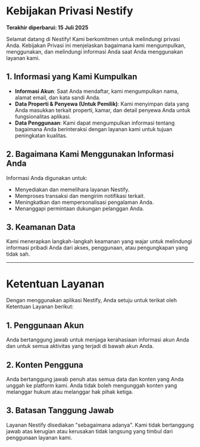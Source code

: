 # Kebijakan Privasi Nestify

**Terakhir diperbarui: 15 Juli 2025**

Selamat datang di Nestify! Kami berkomitmen untuk melindungi privasi Anda. Kebijakan Privasi ini menjelaskan bagaimana kami mengumpulkan, menggunakan, dan melindungi informasi Anda saat Anda menggunakan layanan kami.

## 1. Informasi yang Kami Kumpulkan

-   **Informasi Akun**: Saat Anda mendaftar, kami mengumpulkan nama, alamat email, dan kata sandi Anda.
-   **Data Properti & Penyewa (Untuk Pemilik)**: Kami menyimpan data yang Anda masukkan terkait properti, kamar, dan detail penyewa Anda untuk fungsionalitas aplikasi.
-   **Data Penggunaan**: Kami dapat mengumpulkan informasi tentang bagaimana Anda berinteraksi dengan layanan kami untuk tujuan peningkatan kualitas.

## 2. Bagaimana Kami Menggunakan Informasi Anda

Informasi Anda digunakan untuk:
-   Menyediakan dan memelihara layanan Nestify.
-   Memproses transaksi dan mengirim notifikasi terkait.
-   Meningkatkan dan mempersonalisasi pengalaman Anda.
-   Menanggapi permintaan dukungan pelanggan Anda.

## 3. Keamanan Data

Kami menerapkan langkah-langkah keamanan yang wajar untuk melindungi informasi pribadi Anda dari akses, penggunaan, atau pengungkapan yang tidak sah.

---

# Ketentuan Layanan

Dengan menggunakan aplikasi Nestify, Anda setuju untuk terikat oleh Ketentuan Layanan berikut:

## 1. Penggunaan Akun

Anda bertanggung jawab untuk menjaga kerahasiaan informasi akun Anda dan untuk semua aktivitas yang terjadi di bawah akun Anda.

## 2. Konten Pengguna

Anda bertanggung jawab penuh atas semua data dan konten yang Anda unggah ke platform kami. Anda tidak boleh mengunggah konten yang melanggar hukum atau melanggar hak pihak ketiga.

## 3. Batasan Tanggung Jawab

Layanan Nestify disediakan "sebagaimana adanya". Kami tidak bertanggung jawab atas kerugian atau kerusakan tidak langsung yang timbul dari penggunaan layanan kami.

